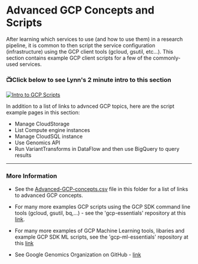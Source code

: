 # Advanced GCP Concepts and Scripts

After learning which services to use (and how to use them) in a research pipeline, it is common to then script the service configuration (infrastructure) using the GCP client tools (gcloud, gsutil, etc...).  This section contains example GCP client scripts for a few of the commonly-used services.   

### 📺Click below to see Lynn's 2 minute intro to this section  
[![Intro to GCP Scripts](http://img.youtube.com/vi/aCkwA3ESubE/0.jpg)](http://www.youtube.com/watch?v=aCkwA3ESubE "Intro to GCP Scripts")

In addition to a list of links to advnced GCP topics, here are the script example pages in this section:  
- Manage CloudStorage
- List Compute engine instances
- Manage CloudSQL instance
- Use Genomics API
- Run VariantTransforms in DataFlow and then use BigQuery to query results
-------
### More Information

 - See the [Advanced-GCP-concepts.csv](https://github.com/lynnlangit/gcp-for-bioinformatics/blob/master/6_Advanced_GCP_concepts_and_Scripts/Advanced-GCP-concepts.csv) file in this folder for a list of links to advanced GCP concepts.  

 - For many more examples GCP scripts using the GCP SDK command line tools (gcloud, gsutil, bq,...) - see the 'gcp-essentials' repository at this [link](https://github.com/lynnlangit/gcp-essentials).

 - For many more examples of GCP Machine Learning tools, libaries and example GCP SDK ML scripts, see the 'gcp-ml-essentials' repository at this [link](https://github.com/lynnlangit/gcp-ml)

 - See Google Genomics Organization on GitHub - [link](https://github.com/googlegenomics)